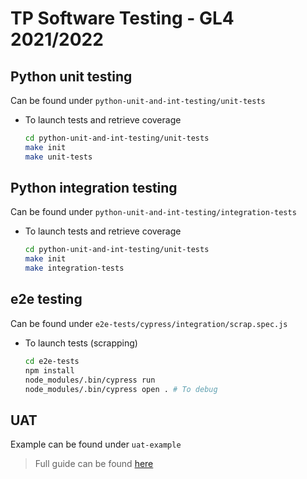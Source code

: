 # TP Software Testing - GL4 2021/2022

## Python unit testing

Can be found under `python-unit-and-int-testing/unit-tests`

* To launch tests and retrieve coverage

  ```bash
  cd python-unit-and-int-testing/unit-tests
  make init
  make unit-tests
  ```


## Python integration testing 

Can be found under `python-unit-and-int-testing/integration-tests`

* To launch tests and retrieve coverage

  ```bash
  cd python-unit-and-int-testing/unit-tests
  make init
  make integration-tests
  ```


## e2e testing 

Can be found under `e2e-tests/cypress/integration/scrap.spec.js`

* To launch tests (scrapping)

  ```bash
  cd e2e-tests
  npm install
  node_modules/.bin/cypress run
  node_modules/.bin/cypress open . # To debug
  ```

## UAT 

Example can be found under `uat-example`

> Full guide can be found [here](https://usersnap.com/blog/user-acceptance-testing-example/)
